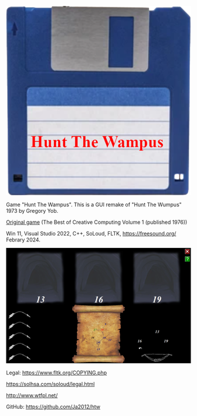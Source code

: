 ![img1.png](img1.png)

Game "Hunt The Wampus". This is a GUI remake of "Hunt The Wumpus" 1973 by Gregory Yob. 

[Original game](https://www.atariarchives.org/bcc1/showpage.php?page=247) (The Best of Creative Computing Volume 1 (published 1976))

Win 11, Visual Studio 2022, C++, SoLoud, FLTK, https://freesound.org/
Febrary 2024.

![img2.png](img2.png)

Legal:
https://www.fltk.org/COPYING.php

https://solhsa.com/soloud/legal.html

http://www.wtfpl.net/

GitHub: https://github.com/Ja2012/htw
